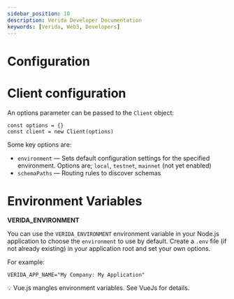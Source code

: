 ```yaml
---
sidebar_position: 10
description: Verida Developer Documentation
keywords: [Verida, Web3, Developers]
---
```

# Configuration

# Client configuration

An options parameter can be passed to the `Client` object:

```tsx
const options = {}
const client = new Client(options)
```

Some key options are:

- `environment` — Sets default configuration settings for the specified environment. Options are; `local`, `testnet`, `mainnet` (not yet enabled)
- `schemaPaths` — Routing rules to discover schemas

# Environment Variables

**VERIDA_ENVIRONMENT**

You can use the `VERIDA_ENVIRONMENT` environment variable in your Node.js application to choose the `environment` to use by default. Create a `.env` file (if not already existing) in your application root and set your own options.

For example:

```
VERIDA_APP_NAME="My Company: My Application"
```

<aside>
💡 Vue.js mangles environment variables. See VueJs for details.

</aside>